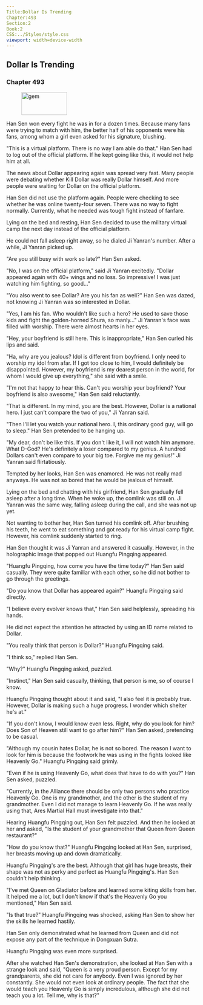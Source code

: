 ```yaml
---
Title:Dollar Is Trending 
Chapter:493 
Section:2 
Book:2 
CSS:../Styles/style.css 
viewport: width=device-width
---
```

  
## Dollar Is Trending
### Chapter 493
  
<figure>
	<img src="../Images/gem.gif" alt="gem" id="gem" width="120" height="60" />
</figure>
  

  
Han Sen won every fight he was in for a dozen times. Because many fans were trying to match with him, the better half of his opponents were his fans, among whom a girl even asked for his signature, blushing.

"This is a virtual platform. There is no way I am able do that." Han Sen had to log out of the official platform. If he kept going like this, it would not help him at all.

The news about Dollar appearing again was spread very fast. Many people were debating whether Kill Dollar was really Dollar himself. And more people were waiting for Dollar on the official platform.

Han Sen did not use the platform again. People were checking to see whether he was online twenty-four seven. There was no way to fight normally. Currently, what he needed was tough fight instead of fanfare.

Lying on the bed and resting, Han Sen decided to use the military virtual camp the next day instead of the official platform.

He could not fall asleep right away, so he dialed Ji Yanran's number. After a while, Ji Yanran picked up.

"Are you still busy with work so late?" Han Sen asked.

"No, I was on the official platform," said Ji Yanran excitedly. "Dollar appeared again with 40+ wings and no loss. So impressive! I was just watching him fighting, so good…"

"You also went to see Dollar? Are you his fan as well?" Han Sen was dazed, not knowing Ji Yanran was so interested in Dollar.

"Yes, I am his fan. Who wouldn't like such a hero? He used to save those kids and fight the golden-horned Shura, so manly…" Ji Yanran's face was filled with worship. There were almost hearts in her eyes.

"Hey, your boyfriend is still here. This is inappropriate," Han Sen curled his lips and said.

"Ha, why are you jealous? Idol is different from boyfriend. I only need to worship my idol from afar. If I got too close to him, I would definitely be disappointed. However, my boyfriend is my dearest person in the world, for whom I would give up everything," she said with a smile.

"I'm not that happy to hear this. Can't you worship your boyfriend? Your boyfriend is also awesome," Han Sen said reluctantly.

"That is different. In my mind, you are the best. However, Dollar is a national hero. I just can't compare the two of you," Ji Yanran said.

"Then I'll let you watch your national hero. I, this ordinary good guy, will go to sleep." Han Sen pretended to be hanging up.

"My dear, don't be like this. If you don't like it, I will not watch him anymore. What D-God? He's definitely a loser compared to my genius. A hundred Dollars can't even compare to your big toe. Forgive me my genius!" Ji Yanran said flirtatiously.

Tempted by her looks, Han Sen was enamored. He was not really mad anyways. He was not so bored that he would be jealous of himself.

Lying on the bed and chatting with his girlfriend, Han Sen gradually fell asleep after a long time. When he woke up, the comlink was still on. Ji Yanran was the same way, falling asleep during the call, and she was not up yet.

Not wanting to bother her, Han Sen turned his comlink off. After brushing his teeth, he went to eat something and got ready for his virtual camp fight. However, his comlink suddenly started to ring.

Han Sen thought it was Ji Yanran and answered it casually. However, in the holographic image that popped out Huangfu Pingqing appeared.

"Huangfu Pingqing, how come you have the time today?" Han Sen said casually. They were quite familiar with each other, so he did not bother to go through the greetings.

"Do you know that Dollar has appeared again?" Huangfu Pingqing said directly.

"I believe every evolver knows that," Han Sen said helplessly, spreading his hands.

He did not expect the attention he attracted by using an ID name related to Dollar.

"You really think that person is Dollar?" Huangfu Pingqing said.

"I think so," replied Han Sen.

"Why?" Huangfu Pingqing asked, puzzled.

"Instinct," Han Sen said casually, thinking, that person is me, so of course I know.

Huangfu Pingqing thought about it and said, "I also feel it is probably true. However, Dollar is making such a huge progress. I wonder which shelter he's at."

"If you don't know, I would know even less. Right, why do you look for him? Does Son of Heaven still want to go after him?" Han Sen asked, pretending to be casual.

"Although my cousin hates Dollar, he is not so bored. The reason I want to look for him is because the footwork he was using in the fights looked like Heavenly Go." Huangfu Pingqing said grimly.

"Even if he is using Heavenly Go, what does that have to do with you?" Han Sen asked, puzzled.

"Currently, in the Alliance there should be only two persons who practice Heavenly Go. One is my grandmother, and the other is the student of my grandmother. Even I did not manage to learn Heavenly Go. If he was really using that, Ares Martial Hall must investigate into that."

Hearing Huangfu Pingqing out, Han Sen felt puzzled. And then he looked at her and asked, "Is the student of your grandmother that Queen from Queen restaurant?"

"How do you know that?" Huangfu Pingqing looked at Han Sen, surprised, her breasts moving up and down dramatically.

Huangfu Pingqing's are the best. Although that girl has huge breasts, their shape was not as perky and perfect as Huangfu Pingqing's. Han Sen couldn't help thinking.

"I've met Queen on Gladiator before and learned some kiting skills from her. It helped me a lot, but I don't know if that's the Heavenly Go you mentioned," Han Sen said.

"Is that true?" Huangfu Pingqing was shocked, asking Han Sen to show her the skills he learned hastily.

Han Sen only demonstrated what he learned from Queen and did not expose any part of the technique in Dongxuan Sutra.

Huangfu Pingqing was even more surprised.

After she watched Han Sen's demonstration, she looked at Han Sen with a strange look and said, "Queen is a very proud person. Except for my grandparents, she did not care for anybody. Even I was ignored by her constantly. She would not even look at ordinary people. The fact that she would teach you Heavenly Go is simply incredulous, although she did not teach you a lot. Tell me, why is that?"